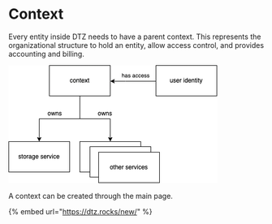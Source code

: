 # Context

Every entity inside DTZ needs to have a parent context. This represents the organizational structure to hold an entity, allow access control, and provides accounting and billing.

![](.gitbook/assets/dtz-entities.drawio.png)

A context can be created through the main page.

{% embed url="https://dtz.rocks/new/" %}

